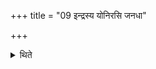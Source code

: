 +++
title = "09 इन्द्रस्य योनिरसि जनधा"

+++

<details><summary>थिते</summary>

इन्द्रस्य योनिरसि जनधा इति कृष्णविषाणया वासांसि विचचृते । एकं द्वे सर्वाणि वा ९
</details>
